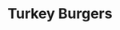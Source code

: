 ---
title: Turkey Burgers
metadata:
  course: Main
  servings: '4'
  source: https://www.hazelblue.co/recipes/turkeyburgers
  title: Turkey Burgers
ingredients:
- name: greek yogurt
  amount: 0.5 cups
- name: sweet potato
  amount: '4'
- name: coconut oil
  amount: some
- name: grated cucumber
  amount: '0.25'
- name: salt
  amount: 2.2 tsp
- name: smoked paprika
  amount: 0.25 tsp
- name: spices
  amount: some
- name: grated onion
  amount: '1'
- name: lemon
  amount: '0.5'
- name: ground coriander
  amount: 1.5 tsp
- name: ground cumin
  amount: 1.5 tsp
- name: black pepper
  amount: some
- name: ground cinnamon
  amount: 0.25 tsp
- name: turkey mince
  amount: 500 g
- name: olive oil
  amount: 2 tbps
cookware:
- name: mixing bowl
- name: griddle pan
- name: small bowl
steps:
- description: Pre-heat the oven to 180C.
- description: Dice the sweet potato into wedges and put them in a mixing bowl.
- description: Add the olive oil and some spices and toss until the wedges are all
    coated and put them in the oven for 30 minutes.
- description: Now they're in the oven you can make your burgers.
- description: 'Add turkey mince, grated onion and the following spices into the mixing
    bowl: ground cumin, ground coriander, ground cinnamon, smoked paprika, salt and
    black pepper.'
- description: Mix the ingredients until they're combined but be careful to not overmix
    because this will give you tough burgers.
- description: Heat a griddle pan on high heat and add a little coconut oil.
- description: Divide the mixture into 4 patties and cook in the pan.
- description: While they're cooking you can make the tzatziki.
- description: Grab a small bowl and combine greek yogurt, grated cucumber, salt and
    black pepper. Squeeze in the juice from half a lemon and put to one side to serve
    with the burgers.

---